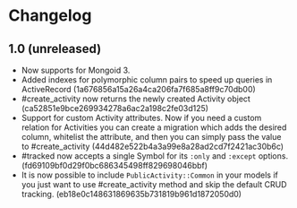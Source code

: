 # Changelog

## 1.0 (unreleased)

* Now supports for Mongoid 3.
* Added indexes for polymorphic column pairs to speed up queries in ActiveRecord (1a676856a15a26a4ca206fa7f685a8ff9c70db00)
* #create_activity now returns the newly created Activity object (ca52851e9bce269934278a6ac2a198c2fe03d125)
* Support for custom Activity attributes. Now if you need a custom relation for Activities you can 
  create a migration which adds the desired column, whitelist the attribute, and then you can simply pass the value to #create_activity (44d482e522b4a3a99e8a28ad2cd7f2421ac30b6c)
* #tracked now accepts a single Symbol for its `:only` and `:except` options. (fd69109bf0d29f0bc686345498ff829698046bbf)
* It is now possible to include `PublicActivity::Common` in your models if you just want to use #create_activity method
  and skip the default CRUD tracking. (eb18e0c148631869635b731819b961d1872050d0)
